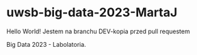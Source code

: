# uwsb-big-data-2023-MartaJ

Hello World! Jestem na branchu DEV-kopia przed pull requestem

Big Data 2023 - Labolatoria.
